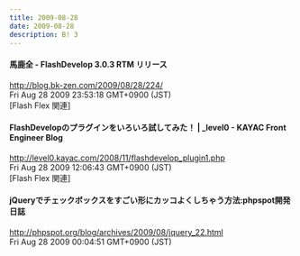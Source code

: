 ```yaml
---
title: 2009-08-28
date: 2009-08-28
description: B! 3
---
```


#### 馬鹿全 - FlashDevelop 3.0.3 RTM リリース
http://blog.bk-zen.com/2009/08/28/224/<br>
Fri Aug 28 2009 23:53:18 GMT+0900 (JST)<br>
[Flash Flex 関連]


#### FlashDevelopのプラグインをいろいろ試してみた！ | _level0 - KAYAC Front Engineer Blog
http://level0.kayac.com/2008/11/flashdevelop_plugin1.php<br>
Fri Aug 28 2009 12:06:43 GMT+0900 (JST)<br>
[Flash Flex 関連]


#### jQueryでチェックボックスをすごい形にカッコよくしちゃう方法:phpspot開発日誌
http://phpspot.org/blog/archives/2009/08/jquery_22.html<br>
Fri Aug 28 2009 00:04:51 GMT+0900 (JST)<br>


